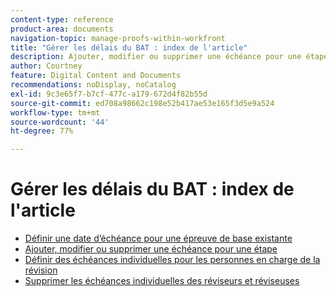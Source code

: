 ```yaml
---
content-type: reference
product-area: documents
navigation-topic: manage-proofs-within-workfront
title: "Gérer les délais du BAT : index de l'article"
description: Ajouter, modifier ou supprimer une échéance pour une étape
author: Courtney
feature: Digital Content and Documents
recommendations: noDisplay, noCatalog
exl-id: 9c3e65f7-b7cf-477c-a179-672d4f82b55d
source-git-commit: ed708a98662c198e52b417ae53e165f3d5e9a524
workflow-type: tm+mt
source-wordcount: '44'
ht-degree: 77%

---
```


# Gérer les délais du BAT : index de l&#39;article

* [Définir une date d’échéance pour une épreuve de base existante](../../../../review-and-approve-work/proofing/managing-proofs-within-workfront/manage-proof-deadlines/set-deadline-basic-proof.md)
* [Ajouter, modifier ou supprimer une échéance pour une étape](../../../../review-and-approve-work/proofing/managing-proofs-within-workfront/manage-proof-deadlines/add-edit-delete-deadline.md)
* [Définir des échéances individuelles pour les personnes en charge de la révision](../../../../review-and-approve-work/proofing/managing-proofs-within-workfront/manage-proof-deadlines/set-individual-deadlines.md)
* [Supprimer les échéances individuelles des réviseurs et réviseuses](../../../../review-and-approve-work/proofing/managing-proofs-within-workfront/manage-proof-deadlines/remove-individual-deadlines.md)
